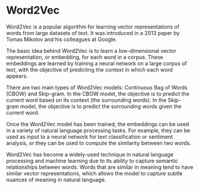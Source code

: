 # Word2Vec

Word2Vec is a popular algorithm for learning vector representations of words from large datasets of text. It was introduced in a 2013 paper by Tomas Mikolov and his colleagues at Google.

The basic idea behind Word2Vec is to learn a low-dimensional vector representation, or embedding, for each word in a corpus. These embeddings are learned by training a neural network on a large corpus of text, with the objective of predicting the context in which each word appears.

There are two main types of Word2Vec models: Continuous Bag of Words (CBOW) and Skip-gram. In the CBOW model, the objective is to predict the current word based on its context (the surrounding words). In the Skip-gram model, the objective is to predict the surrounding words given the current word.

Once the Word2Vec model has been trained, the embeddings can be used in a variety of natural language processing tasks. For example, they can be used as input to a neural network for text classification or sentiment analysis, or they can be used to compute the similarity between two words.

Word2Vec has become a widely-used technique in natural language processing and machine learning due to its ability to capture semantic relationships between words. Words that are similar in meaning tend to have similar vector representations, which allows the model to capture subtle nuances of meaning in natural language.
